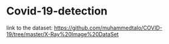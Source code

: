 # Covid-19-detection
link to the dataset:
https://github.com/muhammedtalo/COVID-19/tree/master/X-Ray%20Image%20DataSet
